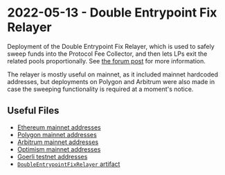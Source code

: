 # 2022-05-13 - Double Entrypoint Fix Relayer

Deployment of the Double Entrypoint Fix Relayer, which is used to safely sweep funds into the Protocol Fee Collector, and then lets LPs exit the related pools proportionally. See [the forum post](https://forum.balancer.fi/t/medium-severity-bug-found/3161) for more information.

The relayer is mostly useful on mainnet, as it included mainnet hardcoded addresses, but deployments on Polygon and Arbitrum were also made in case the sweeping functionality is required at a moment's notice.

## Useful Files

- [Ethereum mainnet addresses](./output/mainnet.json)
- [Polygon mainnet addresses](./output/polygon.json)
- [Arbitrum mainnet addresses](./output/arbitrum.json)
- [Optimism mainnet addresses](./output/optimism.json)
- [Goerli testnet addresses](./output/goerli.json)
- [`DoubleEntrypointFixRelayer` artifact](./artifact/DoubleEntrypointFixRelayer.json)
